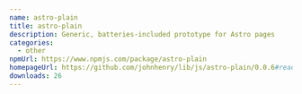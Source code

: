 ```yaml
---
name: astro-plain
title: astro-plain
description: Generic, batteries-included prototype for Astro pages
categories:
  - other
npmUrl: https://www.npmjs.com/package/astro-plain
homepageUrl: https://github.com/johnhenry/lib/js/astro-plain/0.0.6#readme
downloads: 26
---
```

